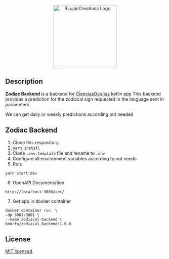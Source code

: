 <p align="center">
  <a href="https://rlujancreations.es/" target="blank"><img src="https://rlujancreations.es/assets/img/logo%20rlujan%20SF.png" width="200" alt="RLujanCreations Logo" /></a>
</p>

## Description

**Zodiac Backend** is a backend for [CienciasOcultas](https://github.com/kmorfo/CienciasOcultasApp) kotlin app
This backend provides a prediction for the zodiacal sign requested in the language sent in parameters

We can get daily or weekly predictions according out needed

## Zodiac Backend

1. Clone this respository
2. `yarn install`
3. Clone `.env.template` file and rename to `.env`
4. Configure all environment variables according to out needs
5. Run:

```
yarn start:dev
```

6. OpenAPI Documentation

```
http://localhost:3000/api/
```

7. Get app in docker container

```
docker container run  \
-dp 3001:3001 \
--name zodiacal-backend \
kmorfo/zodiacal_backend:1.0.0
```

## License

[MIT licensed](LICENSE).
